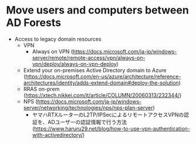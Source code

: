 # Move users and computers between AD Forests

  - Access to legacy domain resources
    - VPN
      - Always on VPN (https://docs.microsoft.com/ja-jp/windows-server/remote/remote-access/vpn/always-on-vpn/deploy/always-on-vpn-deploy)
    - Extend your on-premises Active Directory domain to Azure (https://docs.microsoft.com/en-us/azure/architecture/reference-architectures/identity/adds-extend-domain#deploy-the-solution)
    - RRAS on-prem (https://xtech.nikkei.com/it/article/COLUMN/20060313/232344/)
    - NPS (https://docs.microsoft.com/ja-jp/windows-server/networking/technologies/nps/nps-plan-server)
      - ヤマハRTXルーターのL2TP/IPSecによるリモートアクセスVPNの認証を、ADユーザーの認証情報で行う方法 (https://www.haruru29.net/blog/how-to-use-vpn-authentication-with-activedirectory/)
